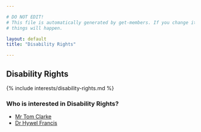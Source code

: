 ```yaml
---

# DO NOT EDIT!
# This file is automatically generated by get-members. If you change it, bad
# things will happen.

layout: default
title: "Disability Rights"

---
```


## Disability Rights

{% include interests/disability-rights.md %}

### Who is interested in Disability Rights?


* [Mr Tom Clarke](/members/mr-tom-clarke.html)
* [Dr Hywel Francis](/members/dr-hywel-francis.html)
